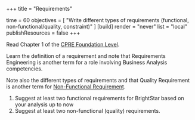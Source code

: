 +++
title = "Requirements"

time = 60
objectives = [
    "Write different types of requirements (functional, non-functional/quality, constraint)"
]
[build]
  render = "never"
  list = "local"
  publishResources = false
+++

Read Chapter 1 of the [CPRE Foundation Level](https://cpre.ireb.org/en/downloads-and-resources/downloads#cpre-foundation-level-handbook). 
 
Learn the definition of a requirement and note that Requirements Engineering is another term for a role involving Business Analysis competencies. 
 
Note also the different types of requirements and that Quality Requirement is another term for [Non-Functional Requirement](https://en.wikipedia.org/wiki/Non-functional_requirement).

1. Suggest at least two functional requirements for BrightStar based on your analysis up to now 
2. Suggest at least two non-functional (quality) requirements.


